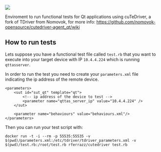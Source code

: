 [![](https://imagelayers.io/badge/rferrazz/cutedriver:latest.svg)](https://imagelayers.io/?images=rferrazz/cutedriver:latest 'Get your own badge on imagelayers.io')

Enviroment to run functional tests for Qt applications using cuTeDriver, a fork of TDriver from Nomovok, for more info: https://github.com/nomovok-opensource/cutedriver-agent_qt/wiki

## How to run tests

Lets suppose you have a functional test file called `test.rb` that you want to execute into your target device with IP `10.4.4.224` which is running `qttasserver`.

In order to run the test you need to create your `parameters.xml` file indicating the ip address of the remote device.

```
<parameters>
	<sut id="sut_qt" template="qt">
		<!-- ip address of the device to test -->
		<parameter name="qttas_server_ip" value="10.4.4.224" />
	</sut>

	<parameter name="behaviours" value="behaviours.xml"/>
</parameters>
```

Then you can run your test script with:
```
docker run -t -i --rm -p 55535:55535 -v $(pwd)/parameters.xml:/etc/tdriver/tdriver_parameters.xml -v $(pwd)/test.rb:/root/test.rb rferrazz/cutedriver test.rb
```
